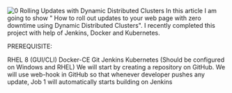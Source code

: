 ![0](https://user-images.githubusercontent.com/64473684/85363166-d4708d80-b53d-11ea-9b01-6ce997df3f02.jpg)
Rolling Updates with Dynamic Distributed Clusters
In this article I am going to show " How to roll out updates to your web page with zero downtime using Dynamic Distributed Clusters". I recently completed this project with help of Jenkins, Docker and Kubernetes.

PREREQUISITE:

RHEL 8 (GUI/CLI)
Docker-CE
Git
Jenkins
Kubernetes (Should be configured on Windows and RHEL)
We will start by creating a repository on GitHub. We will use web-hook in GitHub so that whenever developer pushes any update, Job 1 will automatically starts building on Jenkins

